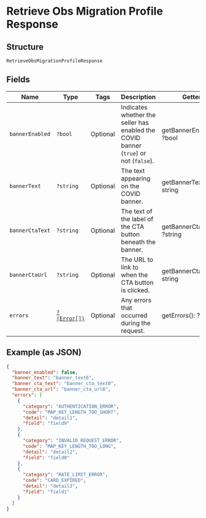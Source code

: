 
# Retrieve Obs Migration Profile Response

## Structure

`RetrieveObsMigrationProfileResponse`

## Fields

| Name | Type | Tags | Description | Getter | Setter |
|  --- | --- | --- | --- | --- | --- |
| `bannerEnabled` | `?bool` | Optional | Indicates whether the seller has enabled the COVID banner (`true`) or not (`false`). | getBannerEnabled(): ?bool | setBannerEnabled(?bool bannerEnabled): void |
| `bannerText` | `?string` | Optional | The text appearing on the COVID banner. | getBannerText(): ?string | setBannerText(?string bannerText): void |
| `bannerCtaText` | `?string` | Optional | The text of the label of the CTA button beneath the banner. | getBannerCtaText(): ?string | setBannerCtaText(?string bannerCtaText): void |
| `bannerCtaUrl` | `?string` | Optional | The URL to link to when the CTA button is clicked. | getBannerCtaUrl(): ?string | setBannerCtaUrl(?string bannerCtaUrl): void |
| `errors` | [`?(Error[])`](/doc/models/error.md) | Optional | Any errors that occurred during the request. | getErrors(): ?array | setErrors(?array errors): void |

## Example (as JSON)

```json
{
  "banner_enabled": false,
  "banner_text": "banner_text6",
  "banner_cta_text": "banner_cta_text0",
  "banner_cta_url": "banner_cta_url8",
  "errors": [
    {
      "category": "AUTHENTICATION_ERROR",
      "code": "MAP_KEY_LENGTH_TOO_SHORT",
      "detail": "detail1",
      "field": "field9"
    },
    {
      "category": "INVALID_REQUEST_ERROR",
      "code": "MAP_KEY_LENGTH_TOO_LONG",
      "detail": "detail2",
      "field": "field0"
    },
    {
      "category": "RATE_LIMIT_ERROR",
      "code": "CARD_EXPIRED",
      "detail": "detail3",
      "field": "field1"
    }
  ]
}
```

